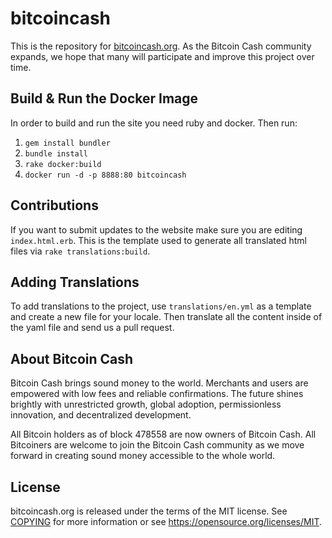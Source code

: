 # bitcoincash

This is the repository for [bitcoincash.org](https://bitcoincash.org). As the Bitcoin Cash community expands, we hope that many will participate and improve this project over time.

Build & Run the Docker Image
----------------------------

In order to build and run the site you need ruby and docker. Then run:

1. `gem install bundler`
2. `bundle install`
3. `rake docker:build`
4. `docker run -d -p 8888:80 bitcoincash`

Contributions
-------------

If you want to submit updates to the website make sure you are editing `index.html.erb`. This is the template used to generate all translated html files via `rake translations:build`.

Adding Translations
-------------------

To add translations to the project, use `translations/en.yml` as a template and create a new file for your locale. Then translate all the content inside of the yaml file and send us a pull request.

About Bitcoin Cash
------------------

Bitcoin Cash brings sound money to the world.  Merchants and users are empowered with low fees and reliable confirmations. The future shines brightly with unrestricted growth, global adoption, permissionless innovation, and decentralized development.
 
All Bitcoin holders as of block 478558 are now owners of Bitcoin Cash. All Bitcoiners are welcome to join the Bitcoin Cash community as we move forward in creating sound money accessible to the whole world.

License
-------

bitcoincash.org is released under the terms of the MIT license. See [COPYING](COPYING) for more
information or see https://opensource.org/licenses/MIT.

